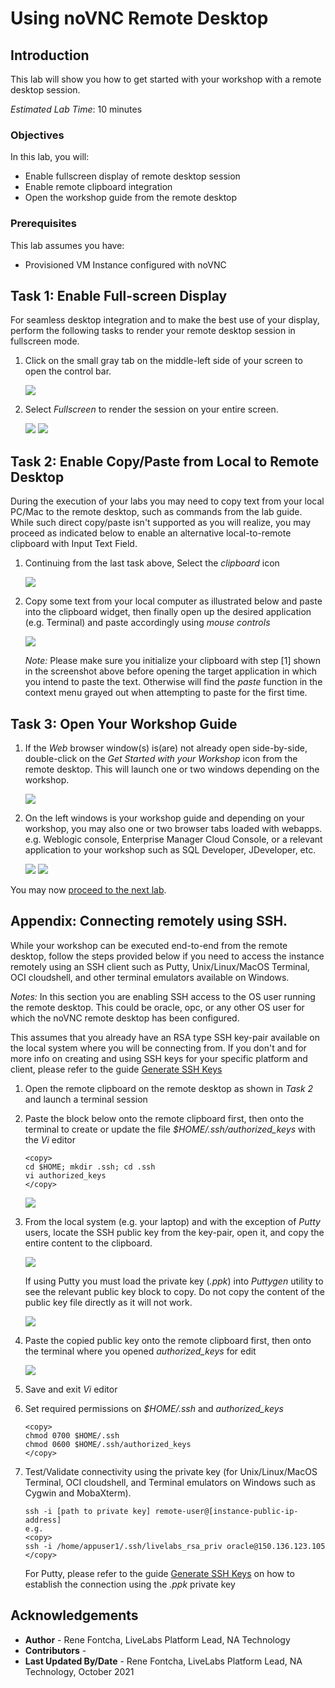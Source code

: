 # Using noVNC Remote Desktop

## Introduction
This lab will show you how to get started with your workshop with a remote desktop session.

*Estimated Lab Time*: 10 minutes

### Objectives
In this lab, you will:
- Enable fullscreen display of remote desktop session
- Enable remote clipboard integration
- Open the workshop guide from the remote desktop

### Prerequisites

This lab assumes you have:
- Provisioned VM Instance configured with noVNC

## Task 1: Enable Full-screen Display
For seamless desktop integration and to make the best use of your display, perform the following tasks to render your remote desktop session in fullscreen mode.

1. Click on the small gray tab on the middle-left side of your screen to open the control bar.

    ![](./images/novnc-fullscreen-1.png " ")

2. Select *Fullscreen* to render the session on your entire screen.

    ![](./images/novnc-fullscreen-2.png " ")
    ![](./images/novnc-fullscreen-3.png " ")

## Task 2: Enable Copy/Paste from Local to Remote Desktop
During the execution of your labs you may need to copy text from your local PC/Mac to the remote desktop, such as commands from the lab guide. While such direct copy/paste isn't supported as you will realize, you may proceed as indicated below to enable an alternative local-to-remote clipboard with Input Text Field.

1. Continuing from the last task above, Select the *clipboard* icon

    ![](./images/novnc-clipboard-1.png " ")

2. Copy some text from your local computer as illustrated below and paste into the clipboard widget, then finally open up the desired application (e.g. Terminal) and paste accordingly using *mouse controls*

    ![](./images/novnc-clipboard-2.png " ")

    *Note:* Please make sure you initialize your clipboard with step [1] shown in the screenshot above before opening the target application in which you intend to paste the text. Otherwise will find the *paste* function in the context menu grayed out when attempting to paste for the first time.

## Task 3: Open Your Workshop Guide

1. If the *Web* browser window(s) is(are) not already open side-by-side, double-click on the *Get Started with your Workshop* icon from the remote desktop. This will launch one or two windows depending on the workshop.

    ![](./images/novnc-launch-get-started-1.png " ")

2. On the left windows is your workshop guide and depending on your workshop, you may also one or two browser tabs loaded with webapps. e.g. Weblogic console, Enterprise Manager Cloud Console, or a relevant application to your workshop such as SQL Developer, JDeveloper, etc.

    ![](./images/novnc-launch-get-started-2.png " ")
    ![](./images/novnc-launch-get-started-3.png " ")

You may now [proceed to the next lab](#next).

## Appendix: Connecting remotely using SSH.

While your workshop can be executed end-to-end from the remote desktop, follow the steps provided below if you need to access the instance remotely using an SSH client such as Putty, Unix/Linux/MacOS Terminal, OCI cloudshell, and other terminal emulators available on Windows.

*Notes:* In this section you are enabling SSH access to the OS user running the remote desktop. This could be oracle, opc, or any other OS user for which the noVNC remote desktop has been configured.

This assumes that you already have an RSA type SSH key-pair available on the local system where you will be connecting from. If you don't and for more info on creating and using SSH keys for your specific platform and client, please refer to the guide [Generate SSH Keys](https://oracle.github.io/learning-library/common/labs/generate-ssh-key)

1. Open the remote clipboard on the remote desktop as shown in *Task 2* and launch a terminal session

2. Paste the block below onto the remote clipboard first, then onto the terminal to create or update the file *$HOME/.ssh/authorized_keys* with the *Vi* editor

    ```
    <copy>
    cd $HOME; mkdir .ssh; cd .ssh
    vi authorized_keys
    </copy>
    ```

    ![](./images/novnc-copy-pub-key-4.png " ")

3. From the local system (e.g. your laptop) and with the exception of *Putty* users, locate the SSH public key from the key-pair, open it, and copy the entire content to the clipboard.

    ![](./images/novnc-copy-pub-key-1.png " ")

    If using Putty you must load the private key (*.ppk*) into *Puttygen* utility to see the relevant public key block to copy. Do not copy the content of the public key file directly as it will not work.

    ![](./images/novnc-copy-pub-key-2.png " ")

4. Paste the copied public key onto the remote clipboard first, then onto the terminal where you opened *authorized_keys* for edit

    ![](./images/novnc-copy-pub-key-3.png " ")

5. Save and exit *Vi* editor

6. Set required permissions on *$HOME/.ssh* and *authorized_keys*

    ```
    <copy>
    chmod 0700 $HOME/.ssh
    chmod 0600 $HOME/.ssh/authorized_keys
    </copy>
    ```

7. Test/Validate connectivity using the private key (for Unix/Linux/MacOS Terminal, OCI cloudshell, and Terminal emulators on Windows such as Cygwin and MobaXterm).

    ```
    ssh -i [path to private key] remote-user@[instance-public-ip-address]
    e.g.
    <copy>
    ssh -i /home/appuser1/.ssh/livelabs_rsa_priv oracle@150.136.123.105
    </copy>
    ```

    For Putty, please refer to the guide [Generate SSH Keys](https://oracle.github.io/learning-library/common/labs/generate-ssh-key) on how to establish the connection using the *.ppk* private key 

## Acknowledgements
* **Author** - Rene Fontcha, LiveLabs Platform Lead, NA Technology
* **Contributors** -
* **Last Updated By/Date** - Rene Fontcha, LiveLabs Platform Lead, NA Technology, October 2021
